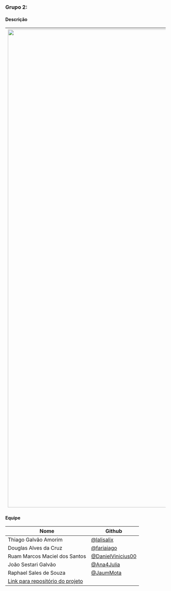 
### Grupo 2:
#### Descrição

| <img src="https://github.com/user-attachments/assets/ecedcbca-1f84-43ea-9bab-7d851478dd18" width="1500"/> | <h2><a href="https://github.com/jessilver/Engenharia-de-Software-Gamyx">GreenBoard</a></h2><br> GreenBoard é o projeto de um de quadro Kanban simples e mínimo para de fato aumentar sua produtividade. <br> <h4><a href="https://engsoftkanban.github.io">Landing Page</a></h4> <h4><a href="https://github.com/EngSoftKanban/GreenBoard/blob/main/V%C3%ADdeo%20de%20Demonstra%C3%A7%C3%A3o.mp4">Vídeo</a></h4> <h4><a href="https://github.com/EngSoftKanban/GreenBoard/releases/latest">Versão atual</a></h4> <h4><a href="https://github.com/EngSoftKanban/GreenBoard/blob/main/GREENBOARD.pdf">Apresentação final</a></h4> |
| ------------------------------------------------------------ | ---------------------------------------------------------------------------------------------------------------------------------------------------------------------------------------------------------------------------------------------------------------------------------------------------- |

#### Equipe
| Nome | Github |
| ------------------------- | ------------------------------------------ |
| Thiago Galvão Amorim | [@lalisalix](https://github.com/lalisalix) |
| Douglas Alves da Cruz | [@fariaiago](https://github.com/fariaiago) |
| Ruam Marcos Maciel dos Santos | [@DanielVinicius00](https://github.com/DanielVinicius00) |
| João Sestari Galvão | [@Ana4Julia](https://github.com/Ana4Julia) |
| Raphael Sales de Souza | [@JaumMota](https://github.com/JaumMota) |
| [Link para repositório do projeto](https://github.com/EngSoftKanban/GreenBoard) |
